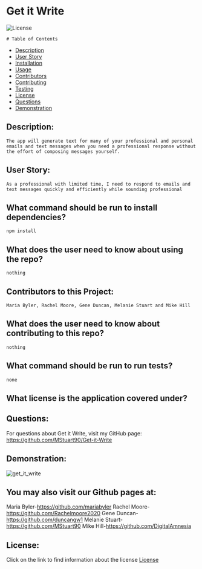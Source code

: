 

  # Get it Write

  ![License](https://img.shields.io/badge/License--blue.svg "License Badge")
  


    # Table of Contents

* [Description](#description)
* [User Story](#user-story)
* [Installation](#what-command-should-be-run-to-install-dependencies)
* [Usage](#what-does-the-user-need-to-know-about-using-the-repo)
* [Contributors](#contributors-to-this-project)
* [Contributing](#what-does-the-user-need-to-know-about-contributing-to-this-repo)
* [Testing](#what-command-should-be-run-to-run-tests)
* [License](#what-license-is-the-application-covered-under)
* [Questions](#questions)
* [Demonstration](#demonstration)
    

## Description:
    The app will generate text for many of your professional and personal emails and text messages when you need a professional response without the effort of composing messages yourself.

## User Story:
    As a professional with limited time, I need to respond to emails and text messages quickly and efficiently while sounding professional 

## What command should be run to install dependencies?
    npm install

## What does the user need to know about using the repo?
    nothing

## Contributors to this Project:
    Maria Byler, Rachel Moore, Gene Duncan, Melanie Stuart and Mike Hill

## What does the user need to know about contributing to this repo?
    nothing

## What command should be run to run tests?
    none

## What license is the application covered under?
    

## Questions:
For questions about Get it Write, visit my GitHub page:
    https://github.com/MStuart90/Get-it-Write

## Demonstration:
![get_it_write](https://user-images.githubusercontent.com/68473729/108634266-d5e4b380-7446-11eb-9f2c-92ab862f643c.gif)

  
  ## You may also visit our Github pages at:
  Maria Byler-https://github.com/mariabyler
  Rachel Moore-https://github.com/Rachelmoore2020
  Gene Duncan-https://github.com/duncangw1
  Melanie Stuart-https://github.com/MStuart90
  Mike Hill-https://github.com/DigitalAmnesia
  
  ## License:
  Click on the link to find information about the license
  [License](https://opensource.org/licenses/)
